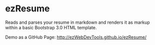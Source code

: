 ezResume
========

Reads and parses your resume in markdown and renders it as markup within a basic Bootstrap 3.0 HTML template.


Demo as a GitHub Page: http://ezWebDevTools.github.io/ezResume/